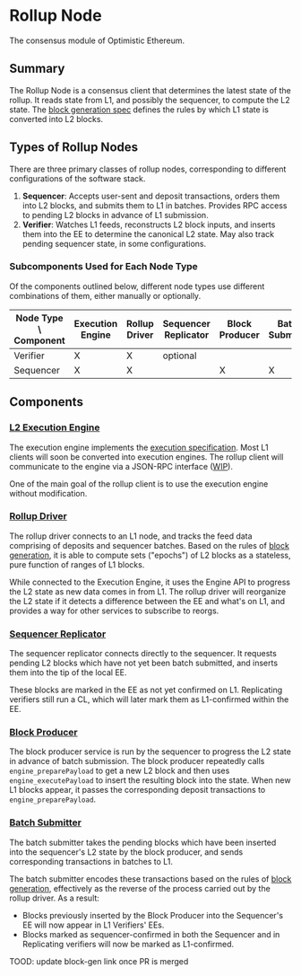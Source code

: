 # Rollup Node

The consensus module of Optimistic Ethereum.

## Summary

The Rollup Node is a consensus client that determines the latest state of the rollup. It reads state from L1, and possibly the sequencer, to compute the L2 state. The [block generation spec][block-gen] defines the rules by which L1 state is converted into L2 blocks.

## Types of Rollup Nodes
There are three primary classes of rollup nodes, corresponding to different configurations of the software stack.

1. **Sequencer**: Accepts user-sent and deposit transactions, orders them into L2 blocks, and submits them to L1 in batches. Provides RPC access to pending L2 blocks in advance of L1 submission.
2. **Verifier**: Watches L1 feeds, reconstructs L2 block inputs, and inserts them into the EE to determine the canonical L2 state. May also track pending sequencer state, in some configurations.

### Subcomponents Used for Each Node Type
Of the components outlined below, different node types use different combinations of them, either manually or optionally.

| Node Type \ Component | Execution Engine | Rollup Driver | Sequencer Replicator | Block Producer | Batch Submitter |
|-----------------------|------------------|----------------------|----------------------|----------------|-----------------|
| Verifier  | X                | X                    | optional                    |                |                 |
| Sequencer             | X                | X                    |                      | X              | X               |

## Components

### [L2 Execution Engine][exec-engine]

The execution engine implements the [execution specification][execution-spec].  Most L1 clients will soon be converted into execution engines. The rollup client will communicate to the engine via a JSON-RPC interface ([WIP][execution-engine-rpc]).

One of the main goal of the rollup client is to use the execution engine without modification.

### [Rollup Driver][rollup-driver]

The rollup driver connects to an L1 node, and tracks the feed data comprising of deposits and sequencer batches. Based on the rules of [block generation][block-gen], it is able to compute sets ("epochs") of L2 blocks as a stateless, pure function of ranges of L1 blocks.

While connected to the Execution Engine, it uses the Engine API to progress the L2 state as new data comes in from L1. The rollup driver will reorganize the L2 state if it detects a difference between the EE and what's on L1, and provides a way for other services to subscribe to reorgs.

### [Sequencer Replicator][sequencer-replicator]

The sequencer replicator connects directly to the sequencer. It requests pending L2 blocks which have not yet been batch submitted, and inserts them into the tip of the local EE.

These blocks are marked in the EE as not yet confirmed on L1. Replicating verifiers still run a CL, which will later mark them as L1-confirmed within the EE.

### [Block Producer][block-producer]

The block producer service is run by the sequencer to progress the L2 state in advance of batch submission. The block producer repeatedly calls `engine_preparePayload` to get a new L2 block and then uses `engine_executePayload` to insert the resulting block into the state. When new L1 blocks appear, it passes the corresponding deposit transactions to `engine_preparePayload`.

### [Batch Submitter][batch-submitter]

The batch submitter takes the pending blocks which have been inserted into the sequencer's L2 state by the block producer, and sends corresponding transactions in batches to L1.

The batch submitter encodes these transactions based on the rules of [block generation][block-gen], effectively as the reverse of the process carried out by the rollup driver. As a result:
- Blocks previously inserted by the Block Producer into the Sequencer's EE will now appear in L1 Verifiers' EEs.
- Blocks marked as sequencer-confirmed in both the Sequencer and in Replicating verifiers will now be marked as L1-confirmed.

TOOD: update block-gen link once PR is merged

[execution-spec]: https://github.com/ethereum/execution-specs
[execution-engine-rpc]: https://hackmd.io/@n0ble/consensus_api_design_space
[block-gen]: https://github.com/ethereum-optimism/optimistic-specs/pull/16
[exec-engine]: ./exec_engine.md
[rollup-driver]: ./consensus_layer.md
[sequencer-replicator]: ./sequencer_replicator.md
[block-producer]: ./block_producer.md
[batch-submitter]: ./batch_submitter.md